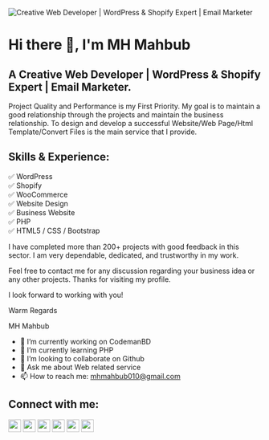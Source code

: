 ![Creative Web Developer | WordPress & Shopify Expert | Email Marketer](https://scontent.fdac7-1.fna.fbcdn.net/v/t39.30808-6/277435158_107075341955354_4537737861400234696_n.jpg?stp=dst-jpg_s960x960&_nc_cat=104&ccb=1-5&_nc_sid=e3f864&_nc_ohc=nFG2oT-JoqYAX_jREB1&_nc_ht=scontent.fdac7-1.fna&oh=00_AT-pwDUEO48nf0X_fUylUYf1rIHQ2zcBV93hLr3y3xytZw&oe=6243A581)

# Hi there 👋, I'm MH Mahbub
## A Creative Web Developer | WordPress & Shopify Expert | Email Marketer.

Project Quality and Performance is my First Priority. My goal is to maintain a good relationship through the projects and maintain the business relationship. To design and develop a successful Website/Web Page/Html Template/Convert Files is the main service that I provide.

## Skills & Experience:

✅ WordPress <br>
✅ Shopify <br>
✅ WooCommerce <br>
✅ Website Design <br>
✅ Business Website <br>
✅ PHP <br>
✅ HTML5 / CSS / Bootstrap <br>

I have completed more than 200+ projects with good feedback in this sector. I am very dependable, dedicated, and trustworthy in my work.

Feel free to contact me for any discussion regarding your business idea or any other projects. Thanks for visiting my profile.

I look forward to working with you!

Warm Regards

MH Mahbub

- 🔭 I’m currently working on CodemanBD 
- 🌱 I’m currently learning PHP 
- 👯 I’m looking to collaborate on Github 
- 💬 Ask me about Web related service 
- 📫 How to reach me: mhmahbub010@gmail.com 

<h2 align="left">Connect with me:</h2>
<p align="left">
<a href="https://twitter.com/mahbubahmed0" target="blank"><img align="center" src="https://raw.githubusercontent.com/rahuldkjain/github-profile-readme-generator/master/src/images/icons/Social/twitter.svg" alt="mahbubahmed0" height="25" width="25" /></a>
<a href="https://linkedin.com/in/mahbubahmed0" target="blank"><img align="center" src="https://raw.githubusercontent.com/rahuldkjain/github-profile-readme-generator/master/src/images/icons/Social/linked-in-alt.svg" alt="mahbubahmed0" height="25" width="25" /></a>
<a href="https://fb.com/mahbubahmed0" target="blank"><img align="center" src="https://raw.githubusercontent.com/rahuldkjain/github-profile-readme-generator/master/src/images/icons/Social/facebook.svg" alt="mahbubahmed0" height="25" width="25" /></a>
<a href="https://instagram.com/mahbubahmed0" target="blank"><img align="center" src="https://raw.githubusercontent.com/rahuldkjain/github-profile-readme-generator/master/src/images/icons/Social/instagram.svg" alt="mahbubahmed0" height="25" width="25" /></a>
<a href="https://dribbble.com/mahbubahmed0" target="blank"><img align="center" src="https://raw.githubusercontent.com/rahuldkjain/github-profile-readme-generator/master/src/images/icons/Social/dribbble.svg" alt="mahbubahmed0" height="25" width="25" /></a>
<a href="https://www.behance.net/mahbubahmed0" target="blank"><img align="center" src="https://raw.githubusercontent.com/rahuldkjain/github-profile-readme-generator/master/src/images/icons/Social/behance.svg" alt="mahbubahmed0" height="25" width="25" /></a>
</p>
